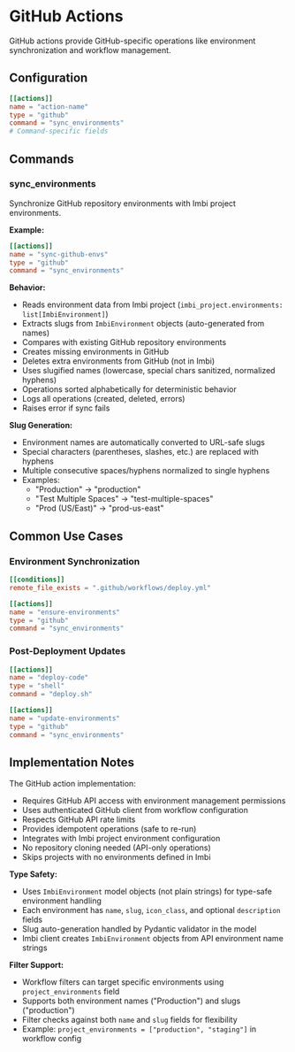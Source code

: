 # GitHub Actions

GitHub actions provide GitHub-specific operations like environment synchronization and workflow management.

## Configuration

```toml
[[actions]]
name = "action-name"
type = "github"
command = "sync_environments"
# Command-specific fields
```

## Commands

### sync_environments

Synchronize GitHub repository environments with Imbi project environments.

**Example:**
```toml
[[actions]]
name = "sync-github-envs"
type = "github"
command = "sync_environments"
```

**Behavior:**

- Reads environment data from Imbi project (`imbi_project.environments: list[ImbiEnvironment]`)
- Extracts slugs from `ImbiEnvironment` objects (auto-generated from names)
- Compares with existing GitHub repository environments
- Creates missing environments in GitHub
- Deletes extra environments from GitHub (not in Imbi)
- Uses slugified names (lowercase, special chars sanitized, normalized hyphens)
- Operations sorted alphabetically for deterministic behavior
- Logs all operations (created, deleted, errors)
- Raises error if sync fails

**Slug Generation:**
- Environment names are automatically converted to URL-safe slugs
- Special characters (parentheses, slashes, etc.) are replaced with hyphens
- Multiple consecutive spaces/hyphens normalized to single hyphens
- Examples:
  - "Production" → "production"
  - "Test  Multiple   Spaces" → "test-multiple-spaces"
  - "Prod (US/East)" → "prod-us-east"

## Common Use Cases

### Environment Synchronization

```toml
[[conditions]]
remote_file_exists = ".github/workflows/deploy.yml"

[[actions]]
name = "ensure-environments"
type = "github"
command = "sync_environments"
```

### Post-Deployment Updates

```toml
[[actions]]
name = "deploy-code"
type = "shell"
command = "deploy.sh"

[[actions]]
name = "update-environments"
type = "github"
command = "sync_environments"
```

## Implementation Notes

The GitHub action implementation:

- Requires GitHub API access with environment management permissions
- Uses authenticated GitHub client from workflow configuration
- Respects GitHub API rate limits
- Provides idempotent operations (safe to re-run)
- Integrates with Imbi project environment configuration
- No repository cloning needed (API-only operations)
- Skips projects with no environments defined in Imbi

**Type Safety:**
- Uses `ImbiEnvironment` model objects (not plain strings) for type-safe environment handling
- Each environment has `name`, `slug`, `icon_class`, and optional `description` fields
- Slug auto-generation handled by Pydantic validator in the model
- Imbi client creates `ImbiEnvironment` objects from API environment name strings

**Filter Support:**
- Workflow filters can target specific environments using `project_environments` field
- Supports both environment names ("Production") and slugs ("production")
- Filter checks against both `name` and `slug` fields for flexibility
- Example: `project_environments = ["production", "staging"]` in workflow config
